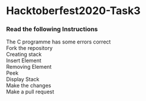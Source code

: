 # Hacktoberfest2020-Task3

### Read the following Instructions

The C programme has some errors correct<br>
Fork the repository<br>
<t>
Creating stack<br>
Insert Element<br>
Removing Element<br>
Peek<br>
Display Stack<br>
  </t>
Make the changes<br>
Make a pull request

